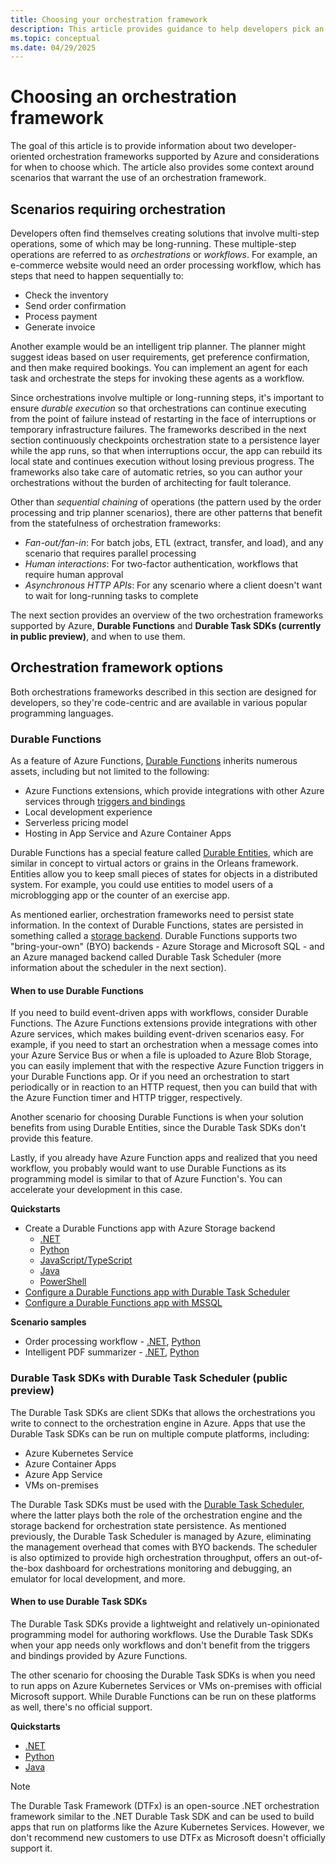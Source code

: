 ```yaml
--- 
title: Choosing your orchestration framework 
description: This article provides guidance to help developers pick an orchestration framework. 
ms.topic: conceptual 
ms.date: 04/29/2025 
--- 
```


# Choosing an orchestration framework 
The goal of this article is to provide information about two developer-oriented orchestration frameworks supported by Azure and considerations for when to choose which. The article also provides some context around scenarios that warrant the use of an orchestration framework.  

## Scenarios requiring orchestration  
Developers often find themselves creating solutions that involve multi-step operations, some of which may be long-running. These multiple-step operations are referred to as *orchestrations* or *workflows*. For example, an e-commerce website would need an order processing workflow, which has steps that need to happen sequentially to: 
- Check the inventory 
- Send order confirmation 
- Process payment 
- Generate invoice 

Another example would be an intelligent trip planner. The planner might suggest ideas based on user requirements, get preference confirmation, and then make required bookings. You can implement an agent for each task and orchestrate the steps for invoking these agents as a workflow. 

Since orchestrations involve multiple or long-running steps, it's important to ensure *durable execution* so that orchestrations can continue executing from the point of failure instead of restarting in the face of interruptions or temporary infrastructure failures. The frameworks described in the next section continuously checkpoints orchestration state to a persistence layer while the app runs, so that when interruptions occur, the app can rebuild its local state and continues execution without losing previous progress. The frameworks also take care of automatic retries, so you can author your orchestrations without the burden of architecting for fault tolerance.  

Other than *sequential chaining* of operations (the pattern used by the order processing and trip planner scenarios), there are other patterns that benefit from the statefulness of orchestration frameworks:  
- *Fan-out/fan-in*: For batch jobs, ETL (extract, transfer, and load), and any scenario that requires parallel processing  
- *Human interactions*: For two-factor authentication, workflows that require human approval  
- *Asynchronous HTTP APIs*: For any scenario where a client doesn't want to wait for long-running tasks to complete  

The next section provides an overview of the two orchestration frameworks supported by Azure, **Durable Functions** and **Durable Task SDKs (currently in public preview)**, and when to use them.  

## Orchestration framework options  
Both orchestrations frameworks described in this section are designed for developers, so they're code-centric and are available in various popular programming languages.  

### Durable Functions  
As a feature of Azure Functions, [Durable Functions](../durable-functions-overview.md) inherits numerous assets, including but not limited to the following: 

- Azure Functions extensions, which provide integrations with other Azure services through [triggers and bindings](../../functions-triggers-bindings.md) 
- Local development experience 
- Serverless pricing model 
- Hosting in App Service and Azure Container Apps 

Durable Functions has a special feature called [Durable Entities](../durable-functions-entities.md), which are similar in concept to virtual actors or grains in the Orleans framework. Entities allow you to keep small pieces of states for objects in a distributed system. For example, you could use entities to model users of a microblogging app or the counter of an exercise app.  

As mentioned earlier, orchestration frameworks need to persist state information. In the context of Durable Functions, states are persisted in something called a [storage backend](../durable-functions-storage-providers.md). Durable Functions supports two "bring-your-own" (BYO) backends - Azure Storage and Microsoft SQL - and an Azure managed backend called Durable Task Scheduler (more information about the scheduler in the next section).  

#### When to use Durable Functions 
If you need to build event-driven apps with workflows, consider Durable Functions. The Azure Functions extensions provide integrations with other Azure services, which makes building event-driven scenarios easy. For example, if you need to start an orchestration when a message comes into your Azure Service Bus or when a file is uploaded to Azure Blob Storage, you can easily implement that with the respective Azure Function triggers in your Durable Functions app. Or if you need an orchestration to start periodically or in reaction to an HTTP request, then you can build that with the Azure Function timer and HTTP trigger, respectively.  

Another scenario for choosing Durable Functions is when your solution benefits from using Durable Entities, since the Durable Task SDKs don't provide this feature.  

Lastly, if you already have Azure Function apps and realized that you need workflow, you probably would want to use Durable Functions as its programming model is similar to that of Azure Function's. You can accelerate your development in this case.  

**Quickstarts**  
- Create a Durable Functions app with Azure Storage backend 
    - [.NET](../durable-functions-isolated-create-first-csharp.md) 
    - [Python](../quickstart-python-vscode.md) 
    - [JavaScript/TypeScript](../quickstart-js-vscode.md) 
    - [Java](../quickstart-java.md) 
    - [PowerShell](../quickstart-powershell-vscode.md) 
- [Configure a Durable Functions app with Durable Task Scheduler](./quickstart-durable-task-scheduler.md) 
- [Configure a Durable Functions app with MSSQL](../quickstart-mssql.md) 

**Scenario samples** 
- Order processing workflow - [.NET](/samples/azure-samples/durable-functions-order-processing/durable-func-order-processing/), [Python](/samples/azure-samples/durable-functions-order-processing-python/durable-func-order-processing-py/)
- Intelligent PDF summarizer - [.NET](samples/azure-samples/intelligent-pdf-summarizer-dotnet/durable-func-pdf-summarizer-csharp/), [Python](samples/azure-samples/intelligent-pdf-summarizer/durable-func-pdf-summarizer/) 

### Durable Task SDKs with Durable Task Scheduler (public preview) 
The Durable Task SDKs are client SDKs that allows the orchestrations you write to connect to the orchestration engine in Azure. Apps that use the Durable Task SDKs can be run on multiple compute platforms, including: 
- Azure Kubernetes Service 
- Azure Container Apps 
- Azure App Service 
- VMs on-premises 

The Durable Task SDKs must be used with the [Durable Task Scheduler](./durable-task-scheduler.md), where the latter plays both the role of the orchestration engine and the storage backend for orchestration state persistence. As mentioned previously, the Durable Task Scheduler is managed by Azure, eliminating the management overhead that comes with BYO backends. The scheduler is also optimized to provide high orchestration throughput, offers an out-of-the-box dashboard for orchestrations monitoring and debugging, an emulator for local development, and more.  

#### When to use Durable Task SDKs 
The Durable Task SDKs provide a lightweight and relatively un-opinionated programming model for authoring workflows. Use the Durable Task SDKs when your app needs only workflows and don't benefit from the triggers and bindings provided by Azure Functions.  

The other scenario for choosing the Durable Task SDKs is when you need to run apps on Azure Kubernetes Services or VMs on-premises with official Microsoft support. While Durable Functions can be run on these platforms as well, there's no official support.  

**Quickstarts**  
- [.NET](./quickstart-portable-durable-task-sdks.md) 
- [Python](./quickstart-portable-durable-task-sdks.md) 
- [Java](./quickstart-portable-durable-task-sdks.md) 

> [!NOTE] 
> The Durable Task Framework (DTFx) is an open-source .NET orchestration framework similar to the .NET Durable Task SDK and can be used to build apps that run on platforms like the Azure Kubernetes Services. However, we don't recommend new customers to use DTFx as Microsoft doesn't officially support it.  
